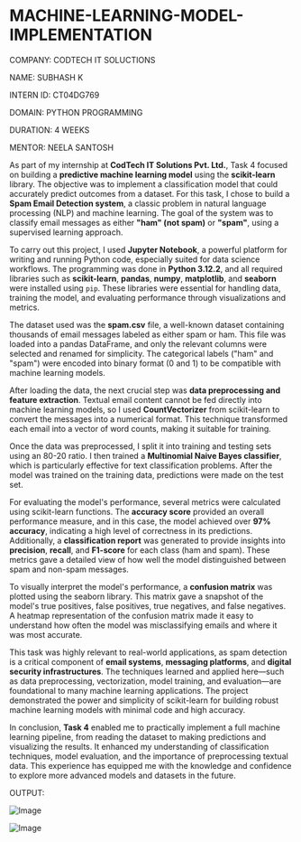 # MACHINE-LEARNING-MODEL-IMPLEMENTATION

COMPANY: CODTECH IT SOLUCTIONS

NAME: SUBHASH K

INTERN ID: CT04DG769

DOMAIN: PYTHON PROGRAMMING

DURATION: 4 WEEKS

MENTOR: NEELA SANTOSH


As part of my internship at **CodTech IT Solutions Pvt. Ltd.**, Task 4 focused on building a **predictive machine learning model** using the **scikit-learn** library. The objective was to implement a classification model that could accurately predict outcomes from a dataset. For this task, I chose to build a **Spam Email Detection system**, a classic problem in natural language processing (NLP) and machine learning. The goal of the system was to classify email messages as either **"ham" (not spam)** or **"spam"**, using a supervised learning approach.

To carry out this project, I used **Jupyter Notebook**, a powerful platform for writing and running Python code, especially suited for data science workflows. The programming was done in **Python 3.12.2**, and all required libraries such as **scikit-learn**, **pandas**, **numpy**, **matplotlib**, and **seaborn** were installed using `pip`. These libraries were essential for handling data, training the model, and evaluating performance through visualizations and metrics.

The dataset used was the **spam.csv** file, a well-known dataset containing thousands of email messages labeled as either spam or ham. This file was loaded into a pandas DataFrame, and only the relevant columns were selected and renamed for simplicity. The categorical labels ("ham" and "spam") were encoded into binary format (0 and 1) to be compatible with machine learning models.

After loading the data, the next crucial step was **data preprocessing and feature extraction**. Textual email content cannot be fed directly into machine learning models, so I used **CountVectorizer** from scikit-learn to convert the messages into a numerical format. This technique transformed each email into a vector of word counts, making it suitable for training.

Once the data was preprocessed, I split it into training and testing sets using an 80-20 ratio. I then trained a **Multinomial Naive Bayes classifier**, which is particularly effective for text classification problems. After the model was trained on the training data, predictions were made on the test set.

For evaluating the model's performance, several metrics were calculated using scikit-learn functions. The **accuracy score** provided an overall performance measure, and in this case, the model achieved over **97% accuracy**, indicating a high level of correctness in its predictions. Additionally, a **classification report** was generated to provide insights into **precision**, **recall**, and **F1-score** for each class (ham and spam). These metrics gave a detailed view of how well the model distinguished between spam and non-spam messages.

To visually interpret the model's performance, a **confusion matrix** was plotted using the seaborn library. This matrix gave a snapshot of the model's true positives, false positives, true negatives, and false negatives. A heatmap representation of the confusion matrix made it easy to understand how often the model was misclassifying emails and where it was most accurate.

This task was highly relevant to real-world applications, as spam detection is a critical component of **email systems**, **messaging platforms**, and **digital security infrastructures**. The techniques learned and applied here—such as data preprocessing, vectorization, model training, and evaluation—are foundational to many machine learning applications. The project demonstrated the power and simplicity of scikit-learn for building robust machine learning models with minimal code and high accuracy.

In conclusion, **Task 4** enabled me to practically implement a full machine learning pipeline, from reading the dataset to making predictions and visualizing the results. It enhanced my understanding of classification techniques, model evaluation, and the importance of preprocessing textual data. This experience has equipped me with the knowledge and confidence to explore more advanced models and datasets in the future.

OUTPUT:

![Image](https://github.com/user-attachments/assets/7d34100e-9a15-4687-bead-5a37f0780596)

![Image](https://github.com/user-attachments/assets/7d34100e-9a15-4687-bead-5a37f0780596)
